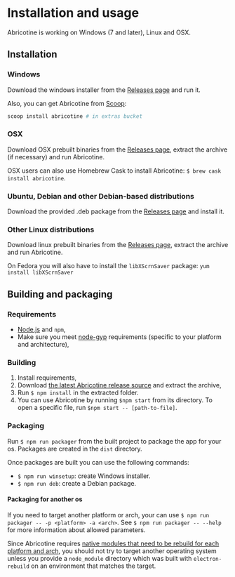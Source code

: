 # Installation and usage

Abricotine is working on Windows (7 and later), Linux and OSX.

## Installation

### Windows

Download the windows installer from the [Releases page](https://github.com/brrd/Abricotine/releases) and run it.

Also, you can get Abricotine from [Scoop](https://scoop.sh):

```powershell
scoop install abricotine # in extras bucket
```

### OSX

Download OSX prebuilt binaries from the [Releases page](https://github.com/brrd/Abricotine/releases), extract the archive (if necessary) and run Abricotine.

OSX users can also use Homebrew Cask to install Abricotine: `$ brew cask install abricotine`.

### Ubuntu, Debian and other Debian-based distributions

Download the provided .deb package from the [Releases page](https://github.com/brrd/Abricotine/releases) and install it.

### Other Linux distributions

Download linux prebuilt binaries from the [Releases page](https://github.com/brrd/Abricotine/releases), extract the archive and run Abricotine.

On Fedora you will also have to install the `libXScrnSaver` package: `yum install libXScrnSaver`

## Building and packaging

### Requirements

* [Node.js](https://nodejs.org/en/) and `npm`,
* Make sure you meet [node-gyp](https://github.com/nodejs/node-gyp) requirements (specific to your platform and architecture),

### Building

1. Install requirements,
2. Download [the latest Abricotine release source](https://github.com/brrd/Abricotine/releases) and extract the archive,
3. Run `$ npm install` in the extracted folder.
4. You can use Abricotine by running `$npm start` from its directory. To open a specific file, run `$npm start -- [path-to-file]`.

### Packaging

Run `$ npm run packager` from the built project to package the app for your os. Packages are created in the `dist` directory.

Once packages are built you can use the following commands:

* `$ npm run winsetup`: create Windows installer.
* `$ npm run deb`: create a Debian package.

#### Packaging for another os

If you need to target another platform or arch, your can use `$ npm run packager -- -p <platform> -a <arch>`. See `$ npm run packager -- --help` for more information about allowed parameters.

Since Abricotine requires [native modules that need to be rebuild for each platform and arch](https://github.com/atom/electron/blob/master/docs/tutorial/using-native-node-modules.md), you should not try to target another operating system unless you provide a `node_module` directory which was built with `electron-rebuild` on an environment that matches the target.
